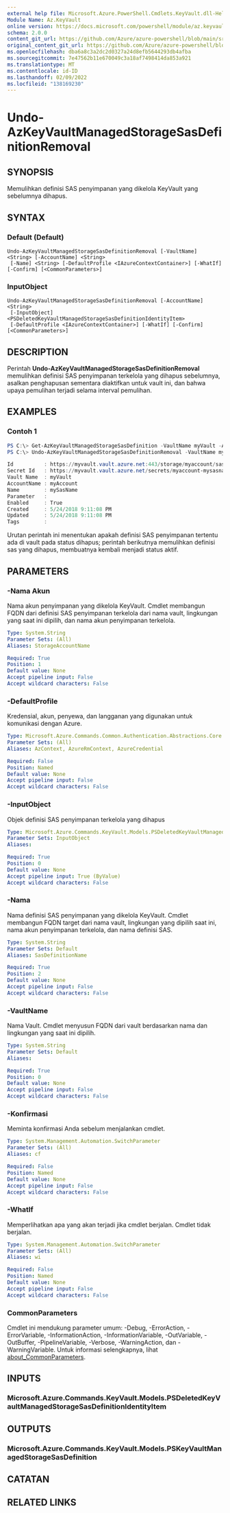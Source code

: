 ```yaml
---
external help file: Microsoft.Azure.PowerShell.Cmdlets.KeyVault.dll-Help.xml
Module Name: Az.KeyVault
online version: https://docs.microsoft.com/powershell/module/az.keyvault/undo-azkeyvaultmanagedstoragesasdefinitionremoval
schema: 2.0.0
content_git_url: https://github.com/Azure/azure-powershell/blob/main/src/KeyVault/KeyVault/help/Undo-AzKeyVaultManagedStorageSasDefinitionRemoval.md
original_content_git_url: https://github.com/Azure/azure-powershell/blob/main/src/KeyVault/KeyVault/help/Undo-AzKeyVaultManagedStorageSasDefinitionRemoval.md
ms.openlocfilehash: dba6a8c3a2dc2d0327a24d8efb5644293db4afba
ms.sourcegitcommit: 7e47562b11e670049c3a18af7498414da853a921
ms.translationtype: MT
ms.contentlocale: id-ID
ms.lasthandoff: 02/09/2022
ms.locfileid: "138169230"
---
```

# Undo-AzKeyVaultManagedStorageSasDefinitionRemoval

## SYNOPSIS
Memulihkan definisi SAS penyimpanan yang dikelola KeyVault yang sebelumnya dihapus.

## SYNTAX

### Default (Default)
```
Undo-AzKeyVaultManagedStorageSasDefinitionRemoval [-VaultName] <String> [-AccountName] <String>
 [-Name] <String> [-DefaultProfile <IAzureContextContainer>] [-WhatIf] [-Confirm] [<CommonParameters>]
```

### InputObject
```
Undo-AzKeyVaultManagedStorageSasDefinitionRemoval [-AccountName] <String>
 [-InputObject] <PSDeletedKeyVaultManagedStorageSasDefinitionIdentityItem>
 [-DefaultProfile <IAzureContextContainer>] [-WhatIf] [-Confirm] [<CommonParameters>]
```

## DESCRIPTION
Perintah **Undo-AzKeyVaultManagedStorageSasDefinitionRemoval** memulihkan definisi SAS penyimpanan terkelola yang dihapus sebelumnya, asalkan penghapusan sementara diaktifkan untuk vault ini, dan bahwa upaya pemulihan terjadi selama interval pemulihan.

## EXAMPLES

### Contoh 1
```powershell
PS C:\> Get-AzKeyVaultManagedStorageSasDefinition -VaultName myVault -AccountName myAccount -Name mySasName -InRemovedState
PS C:\> Undo-AzKeyVaultManagedStorageSasDefinitionRemoval -VaultName myVault -AccountName myAccount -Name mySasName

Id          : https://myvault.vault.azure.net:443/storage/myaccount/sas/mysasname
Secret Id   : https://myvault.vault.azure.net/secrets/myaccount-mysasname
Vault Name  : myVault
AccountName : myAccount
Name        : mySasName
Parameter   :
Enabled     : True
Created     : 5/24/2018 9:11:08 PM
Updated     : 5/24/2018 9:11:08 PM
Tags        :
```

Urutan perintah ini menentukan apakah definisi SAS penyimpanan tertentu ada di vault pada status dihapus; perintah berikutnya memulihkan definisi sas yang dihapus, membuatnya kembali menjadi status aktif.

## PARAMETERS

### -Nama Akun
Nama akun penyimpanan yang dikelola KeyVault.
Cmdlet membangun FQDN dari definisi SAS penyimpanan terkelola dari nama vault, lingkungan yang saat ini dipilih, dan nama akun penyimpanan terkelola.

```yaml
Type: System.String
Parameter Sets: (All)
Aliases: StorageAccountName

Required: True
Position: 1
Default value: None
Accept pipeline input: False
Accept wildcard characters: False
```

### -DefaultProfile
Kredensial, akun, penyewa, dan langganan yang digunakan untuk komunikasi dengan Azure.

```yaml
Type: Microsoft.Azure.Commands.Common.Authentication.Abstractions.Core.IAzureContextContainer
Parameter Sets: (All)
Aliases: AzContext, AzureRmContext, AzureCredential

Required: False
Position: Named
Default value: None
Accept pipeline input: False
Accept wildcard characters: False
```

### -InputObject
Objek definisi SAS penyimpanan terkelola yang dihapus

```yaml
Type: Microsoft.Azure.Commands.KeyVault.Models.PSDeletedKeyVaultManagedStorageSasDefinitionIdentityItem
Parameter Sets: InputObject
Aliases:

Required: True
Position: 0
Default value: None
Accept pipeline input: True (ByValue)
Accept wildcard characters: False
```

### -Nama
Nama definisi SAS penyimpanan yang dikelola KeyVault.
Cmdlet membangun FQDN target dari nama vault, lingkungan yang dipilih saat ini, nama akun penyimpanan terkelola, dan nama definisi SAS.

```yaml
Type: System.String
Parameter Sets: Default
Aliases: SasDefinitionName

Required: True
Position: 2
Default value: None
Accept pipeline input: False
Accept wildcard characters: False
```

### -VaultName
Nama Vault.
Cmdlet menyusun FQDN dari vault berdasarkan nama dan lingkungan yang saat ini dipilih.

```yaml
Type: System.String
Parameter Sets: Default
Aliases:

Required: True
Position: 0
Default value: None
Accept pipeline input: False
Accept wildcard characters: False
```

### -Konfirmasi
Meminta konfirmasi Anda sebelum menjalankan cmdlet.

```yaml
Type: System.Management.Automation.SwitchParameter
Parameter Sets: (All)
Aliases: cf

Required: False
Position: Named
Default value: None
Accept pipeline input: False
Accept wildcard characters: False
```

### -WhatIf
Memperlihatkan apa yang akan terjadi jika cmdlet berjalan.
Cmdlet tidak berjalan.

```yaml
Type: System.Management.Automation.SwitchParameter
Parameter Sets: (All)
Aliases: wi

Required: False
Position: Named
Default value: None
Accept pipeline input: False
Accept wildcard characters: False
```

### CommonParameters
Cmdlet ini mendukung parameter umum: -Debug, -ErrorAction, -ErrorVariable, -InformationAction, -InformationVariable, -OutVariable, -OutBuffer, -PipelineVariable, -Verbose, -WarningAction, dan -WarningVariable. Untuk informasi selengkapnya, lihat [about_CommonParameters](http://go.microsoft.com/fwlink/?LinkID=113216).

## INPUTS

### Microsoft.Azure.Commands.KeyVault.Models.PSDeletedKeyVaultManagedStorageSasDefinitionIdentityItem

## OUTPUTS

### Microsoft.Azure.Commands.KeyVault.Models.PSKeyVaultManagedStorageSasDefinition

## CATATAN

## RELATED LINKS

